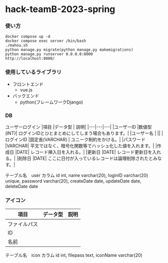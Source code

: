 # hack-teamB-2023-spring

### 使い方
```
docker compose up -d
docker compose exec server /bin/bash
./mahou.sh
python manage.py migrate(python manage.py makemigrations)
python manage.py runserver 0.0.0.0:8000
http://localhost:8000/
```

### 使用しているライブラリ
- フロントエンド
    - vue.js
- バックエンド
    - python(フレームワークDjango)

### DB
ユーザーログイン
|項目	|データ型	| 説明|
|---|---|---|
|ユーザーID	|数値型(INT)|	 ログインIDとひとまとめにしてしまう場合もあります。|
|ユーザー名	|	||
|ログインID	|固定長(VARCHAR)	| ユニーク制約をかける。|
|パスワード	|VARCHAR|	 平文ではなく、暗号化関数等でハッシュ化した値を入れます。|
|作成日	|DATE|	レコード挿入日を入れる。|
|更新日	|DATE|	レコード更新日を入れる。|
|削除日	|DATE|	ここに日付が入っているレコードは論理削除されたとみなす。|
<!-- 日本語文字化け→SET character_set_results=utf8mb4; -->

テーブル名　user
カラム id int, name varchar(20), loginID varchar(20) unique, password varchar(20), createDate date, updateDate date, deleteDate date

### アイコン

|項目	|データ型	| 説明|
|---|---|---|
|ファイルパス|||
|ID|||
|名前|||

テーブル名　icon
カラム id int, filepass text, iconName varchar(20)

